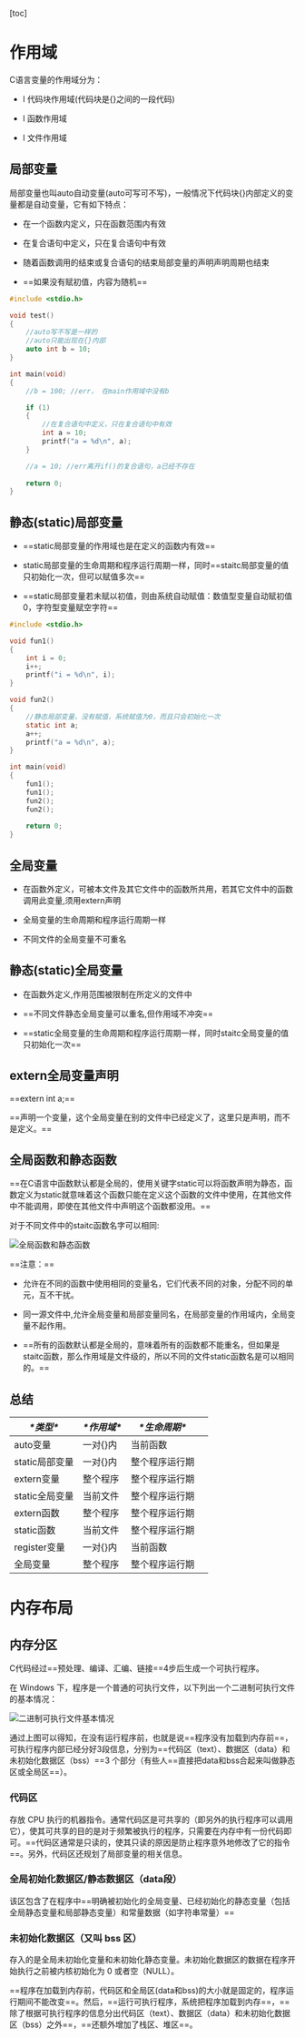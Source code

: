 [toc]

# 作用域

C语言变量的作用域分为：

-   l 代码块作用域(代码块是{}之间的一段代码)

-   l 函数作用域

-   l 文件作用域

## 局部变量

局部变量也叫auto自动变量(auto可写可不写)，一般情况下代码块{}内部定义的变量都是自动变量，它有如下特点：

-   在一个函数内定义，只在函数范围内有效

-   在复合语句中定义，只在复合语句中有效

-   随着函数调用的结束或复合语句的结束局部变量的声明声明周期也结束

-   ==如果没有赋初值，内容为随机==

```c
#include <stdio.h>

void test()
{
	//auto写不写是一样的
	//auto只能出现在{}内部
	auto int b = 10; 
}

int main(void)
{
	//b = 100; //err， 在main作用域中没有b

	if (1)
	{
		//在复合语句中定义，只在复合语句中有效
		int a = 10;
		printf("a = %d\n", a);
	}

	//a = 10; //err离开if()的复合语句，a已经不存在
	
	return 0;
}
```

## 静态(static)局部变量

-   ==static局部变量的作用域也是在定义的函数内有效==

-   static局部变量的生命周期和程序运行周期一样，同时==staitc局部变量的值只初始化一次，但可以赋值多次==

-   ==static局部变量若未赋以初值，则由系统自动赋值：数值型变量自动赋初值0，字符型变量赋空字符==

```c
#include <stdio.h>

void fun1()
{
	int i = 0;
	i++;
	printf("i = %d\n", i);
}

void fun2()
{
	//静态局部变量，没有赋值，系统赋值为0，而且只会初始化一次
	static int a;
	a++;
	printf("a = %d\n", a);
}

int main(void)
{
	fun1();
	fun1();
	fun2();
	fun2();
	
	return 0;
}
```

## 全局变量

-   在函数外定义，可被本文件及其它文件中的函数所共用，若其它文件中的函数调用此变量,须用extern声明

-   全局变量的生命周期和程序运行周期一样

-   不同文件的全局变量不可重名

## 静态(static)全局变量

-   在函数外定义,作用范围被限制在所定义的文件中

-   ==不同文件静态全局变量可以重名,但作用域不冲突==

-   ==static全局变量的生命周期和程序运行周期一样，同时staitc全局变量的值只初始化一次==

## extern全局变量声明

==extern int a;==

==声明一个变量，这个全局变量在别的文件中已经定义了，这里只是声明，而不是定义。==

## 全局函数和静态函数

==在C语言中函数默认都是全局的，使用关键字static可以将函数声明为静态，函数定义为static就意味着这个函数只能在定义这个函数的文件中使用，在其他文件中不能调用，即使在其他文件中声明这个函数都没用。==

对于不同文件中的staitc函数名字可以相同:

![全局函数和静态函数](https://raw.githubusercontent.com/YangLuchao/c_study/main/%E5%9B%BE/%E5%85%A8%E5%B1%80%E5%87%BD%E6%95%B0%E5%92%8C%E9%9D%99%E6%80%81%E5%87%BD%E6%95%B0.png)

==注意：==

-   允许在不同的函数中使用相同的变量名，它们代表不同的对象，分配不同的单元，互不干扰。

-   同一源文件中,允许全局变量和局部变量同名，在局部变量的作用域内，全局变量不起作用。

-   ==所有的函数默认都是全局的，意味着所有的函数都不能重名，但如果是staitc函数，那么作用域是文件级的，所以不同的文件static函数名是可以相同的。==

## 总结

| ***\*类型\**** | ***\*作用域\**** | ***\*生命周期\**** |      |
| -------------- | ---------------- | ------------------ | ---- |
| auto变量       | 一对{}内         | 当前函数           |      |
| static局部变量 | 一对{}内         | 整个程序运行期     |      |
| extern变量     | 整个程序         | 整个程序运行期     |      |
| static全局变量 | 当前文件         | 整个程序运行期     |      |
| extern函数     | 整个程序         | 整个程序运行期     |      |
| static函数     | 当前文件         | 整个程序运行期     |      |
| register变量   | 一对{}内         | 当前函数           |      |
| 全局变量       | 整个程序         | 整个程序运行期     |      |

# 内存布局

## 内存分区

C代码经过==预处理、编译、汇编、链接==4步后生成一个可执行程序。

在 Windows 下，程序是一个普通的可执行文件，以下列出一个二进制可执行文件的基本情况：

![二进制可执行文件基本情况](https://raw.githubusercontent.com/YangLuchao/c_study/main/%E5%9B%BE/%E4%BA%8C%E8%BF%9B%E5%88%B6%E5%8F%AF%E6%89%A7%E8%A1%8C%E6%96%87%E4%BB%B6%E5%9F%BA%E6%9C%AC%E6%83%85%E5%86%B5.png)

通过上图可以得知，在没有运行程序前，也就是说==程序没有加载到内存前==，可执行程序内部已经分好3段信息，分别为==代码区（text）、数据区（data）和未初始化数据区（bss）==3 个部分（有些人==直接把data和bss合起来叫做静态区或全局区==）。

### 代码区

存放 CPU 执行的机器指令。通常代码区是可共享的（即另外的执行程序可以调用它），使其可共享的目的是对于频繁被执行的程序，只需要在内存中有一份代码即可。==代码区通常是只读的，使其只读的原因是防止程序意外地修改了它的指令==。另外，代码区还规划了局部变量的相关信息。

### 全局初始化数据区/静态数据区（data段）

该区包含了在程序中==明确被初始化的全局变量、已经初始化的静态变量（包括全局静态变量和局部静态变量）和常量数据（如字符串常量）==

### 未初始化数据区（又叫 bss 区）

存入的是全局未初始化变量和未初始化静态变量。未初始化数据区的数据在程序开始执行之前被内核初始化为 0 或者空（NULL）。

==程序在加载到内存前，代码区和全局区(data和bss)的大小就是固定的，程序运行期间不能改变==。然后，==运行可执行程序，系统把程序加载到内存==，==除了根据可执行程序的信息分出代码区（text）、数据区（data）和未初始化数据区（bss）之外==，==还额外增加了栈区、堆区==。













